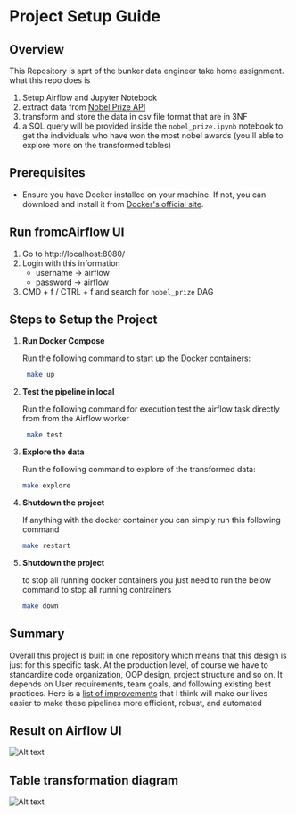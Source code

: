 # Project Setup Guide

## Overview
This Repository is aprt of the bunker data engineer take home assignment. what this repo does is
1. Setup Airflow and Jupyter Notebook
2. extract data from [Nobel Prize API](https://app.swaggerhub.com/apis/NobelMedia/NobelMasterData/2.1#/default/get_nobelPrizes)
2. transform and store the data in csv file format that are in 3NF
3. a SQL query will be provided inside the `nobel_prize.ipynb` notebook to get the individuals who have won the most nobel awards (you'll able to explore more on the transformed tables)

## Prerequisites

- Ensure you have Docker installed on your machine. If not, you can download and install it from [Docker's official site](https://www.docker.com/products/docker-desktop).

## Run fromcAirflow UI
1. Go to http://localhost:8080/
2. Login with this information
    - username -> airflow
    - password -> airflow
3. CMD + f / CTRL + f and search for `nobel_prize` DAG

## Steps to Setup the Project

1. **Run Docker Compose**
   
   Run the following command to start up the Docker containers:
   ```sh
    make up
2. **Test the pipeline in local**

   Run the following command for execution test the airflow task directly from from the Airflow worker
   ```sh
    make test
    ```
3. **Explore the data**
   
    Run the following command to explore of the transformed data:
    ```sh
    make explore
4. **Shutdown the project**

    If anything with the docker container you can simply run this following command
    ```sh
    make restart
    ```
5. **Shutdown the project**

    to stop all running docker containers you just need to run the below command to stop all running contrainers
    ```sh
    make down
    ```
## Summary
Overall this project is built in one repository which means that this design is just for this specific task. At the production level, of course we have to standardize code organization, OOP design, project structure and so on. It depends on User requirements, team goals, and following existing best practices. Here is a [list of improvements](ROADMAP.md) that I think will make our lives easier to make these pipelines more efficient, robust, and automated 

## Result on Airflow UI
![Alt text](./asset/Screenshot%202024-06-14%20at%2013.10.41.png)

## Table transformation diagram
![Alt text](./asset/Untitled-2024-02-04-1026.png)

